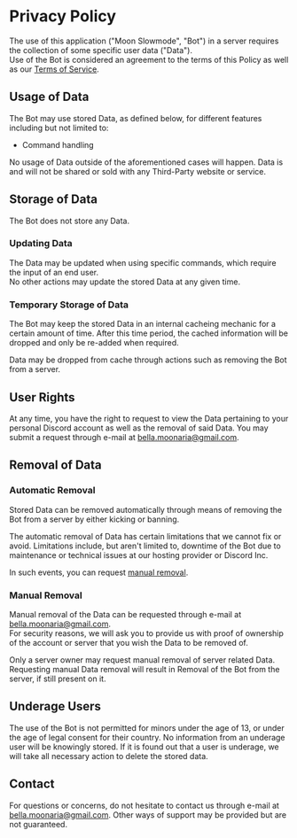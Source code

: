 # Privacy Policy

The use of this application ("Moon Slowmode", "Bot") in a server requires the collection of some specific user data ("Data").  
Use of the Bot is considered an agreement to the terms of this Policy as well as our [Terms of Service](https://github.com/BellaMoonaria/Moon-Development/blob/main/terms-of-service.md).

## Usage of Data

The Bot may use stored Data, as defined below, for different features including but not limited to:
- Command handling

No usage of Data outside of the aforementioned cases will happen.
Data is and will not be shared or sold with any Third-Party website or service.

## Storage of Data

The Bot does not store any Data.

### Updating Data

The Data may be updated when using specific commands, which require the input of an end user.  
No other actions may update the stored Data at any given time.

### Temporary Storage of Data

The Bot may keep the stored Data in an internal cacheing mechanic for a certain amount of time.
After this time period, the cached information will be dropped and only be re-added when required.

Data may be dropped from cache through actions such as removing the Bot from a server.

## User Rights

At any time, you have the right to request to view the Data pertaining to your personal Discord account as well as the removal of said Data.
You may submit a request through e-mail at bella.moonaria@gmail.com.

## Removal of Data

### Automatic Removal

Stored Data can be removed automatically through means of removing the Bot from a server by either kicking or banning.

The automatic removal of Data has certain limitations that we cannot fix or avoid.
Limitations include, but aren't limited to, downtime of the Bot due to maintenance or technical issues at our hosting provider or Discord Inc.

In such events, you can request [manual removal](#manual-removal).

### Manual Removal

Manual removal of the Data can be requested through e-mail at bella.moonaria@gmail.com.  
For security reasons, we will ask you to provide us with proof of ownership of the account or server that you wish the Data to be removed of.

Only a server owner may request manual removal of server related Data.
Requesting manual Data removal will result in Removal of the Bot from the server, if still present on it.

## Underage Users

The use of the Bot is not permitted for minors under the age of 13, or under the age of legal consent for their country.
No information from an underage user will be knowingly stored.
If it is found out that a user is underage, we will take all necessary action to delete the stored data.

## Contact

For questions or concerns, do not hesitate to contact us through e-mail at bella.moonaria@gmail.com.
Other ways of support may be provided but are not guaranteed.
